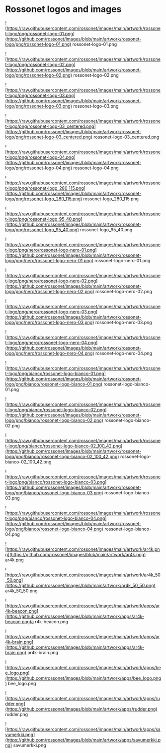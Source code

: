 # Rossonet logos and images

![https://raw.githubusercontent.com/rossonet/images/main/artwork/rossonet-logo/png/rossonet-logo-01.png](https://github.com/rossonet/images/blob/main/artwork/rossonet-logo/png/rossonet-logo-01.png)
rossonet-logo-01.png

![https://raw.githubusercontent.com/rossonet/images/main/artwork/rossonet-logo/png/rossonet-logo-02.png](https://github.com/rossonet/images/blob/main/artwork/rossonet-logo/png/rossonet-logo-02.png)
rossonet-logo-02.png

![https://raw.githubusercontent.com/rossonet/images/main/artwork/rossonet-logo/png/rossonet-logo-03.png](https://github.com/rossonet/images/blob/main/artwork/rossonet-logo/png/rossonet-logo-03.png)
rossonet-logo-03.png

![https://raw.githubusercontent.com/rossonet/images/main/artwork/rossonet-logo/png/rossonet-logo-03_centered.png](https://github.com/rossonet/images/blob/main/artwork/rossonet-logo/png/rossonet-logo-03_centered.png)
rossonet-logo-03_centered.png

![https://raw.githubusercontent.com/rossonet/images/main/artwork/rossonet-logo/png/rossonet-logo-04.png](https://github.com/rossonet/images/blob/main/artwork/rossonet-logo/png/rossonet-logo-04.png)
rossonet-logo-04.png

![https://raw.githubusercontent.com/rossonet/images/main/artwork/rossonet-logo/png/rossonet-logo_280_115.png](https://github.com/rossonet/images/blob/main/artwork/rossonet-logo/png/rossonet-logo_280_115.png)
rossonet-logo_280_115.png

![https://raw.githubusercontent.com/rossonet/images/main/artwork/rossonet-logo/png/rossonet-logo_95_40.png](https://github.com/rossonet/images/blob/main/artwork/rossonet-logo/png/rossonet-logo_95_40.png)
rossonet-logo_95_40.png

![https://raw.githubusercontent.com/rossonet/images/main/artwork/rossonet-logo/png/nero/rossonet-logo-nero-01.png](https://github.com/rossonet/images/blob/main/artwork/rossonet-logo/png/nero/rossonet-logo-nero-01.png)
rossonet-logo-nero-01.png

![https://raw.githubusercontent.com/rossonet/images/main/artwork/rossonet-logo/png/nero/rossonet-logo-nero-02.png](https://github.com/rossonet/images/blob/main/artwork/rossonet-logo/png/nero/rossonet-logo-nero-02.png)
rossonet-logo-nero-02.png

![https://raw.githubusercontent.com/rossonet/images/main/artwork/rossonet-logo/png/nero/rossonet-logo-nero-03.png](https://github.com/rossonet/images/blob/main/artwork/rossonet-logo/png/nero/rossonet-logo-nero-03.png)
rossonet-logo-nero-03.png

![https://raw.githubusercontent.com/rossonet/images/main/artwork/rossonet-logo/png/nero/rossonet-logo-nero-04.png](https://github.com/rossonet/images/blob/main/artwork/rossonet-logo/png/nero/rossonet-logo-nero-04.png)
rossonet-logo-nero-04.png

![https://raw.githubusercontent.com/rossonet/images/main/artwork/rossonet-logo/png/bianco/rossonet-logo-bianco-01.png](https://github.com/rossonet/images/blob/main/artwork/rossonet-logo/png/bianco/rossonet-logo-bianco-01.png)
rossonet-logo-bianco-01.png

![https://raw.githubusercontent.com/rossonet/images/main/artwork/rossonet-logo/png/bianco/rossonet-logo-bianco-02.png](https://github.com/rossonet/images/blob/main/artwork/rossonet-logo/png/bianco/rossonet-logo-bianco-02.png)
rossonet-logo-bianco-02.png

![https://raw.githubusercontent.com/rossonet/images/main/artwork/rossonet-logo/png/bianco/rossonet-logo-bianco-02_100_42.png](https://github.com/rossonet/images/blob/main/artwork/rossonet-logo/png/bianco/rossonet-logo-bianco-02_100_42.png)
rossonet-logo-bianco-02_100_42.png

![https://raw.githubusercontent.com/rossonet/images/main/artwork/rossonet-logo/png/bianco/rossonet-logo-bianco-03.png](https://github.com/rossonet/images/blob/main/artwork/rossonet-logo/png/bianco/rossonet-logo-bianco-03.png)
rossonet-logo-bianco-03.png

![https://raw.githubusercontent.com/rossonet/images/main/artwork/rossonet-logo/png/bianco/rossonet-logo-bianco-04.png](https://github.com/rossonet/images/blob/main/artwork/rossonet-logo/png/bianco/rossonet-logo-bianco-04.png)
rossonet-logo-bianco-04.png

![https://raw.githubusercontent.com/rossonet/images/main/artwork/ar4k.png](https://github.com/rossonet/images/blob/main/artwork/ar4k.png)
ar4k.png

![https://raw.githubusercontent.com/rossonet/images/main/artwork/ar4k_50_50.png](https://github.com/rossonet/images/blob/main/artwork/ar4k_50_50.png)
ar4k_50_50.png

![https://raw.githubusercontent.com/rossonet/images/main/artwork/apps/ar4k-beacon.png](https://github.com/rossonet/images/blob/main/artwork/apps/ar4k-beacon.png)a
r4k-beacon.png

![https://raw.githubusercontent.com/rossonet/images/main/artwork/apps/ar4k-brain.png](https://github.com/rossonet/images/blob/main/artwork/apps/ar4k-brain.png)
ar4k-brain.png

![https://raw.githubusercontent.com/rossonet/images/main/artwork/apps/bee_logo.png](https://github.com/rossonet/images/blob/main/artwork/apps/bee_logo.png)
bee_logo.png

![https://raw.githubusercontent.com/rossonet/images/main/artwork/apps/rudder.png](https://github.com/rossonet/images/blob/main/artwork/apps/rudder.png)
rudder.png

![https://raw.githubusercontent.com/rossonet/images/main/artwork/apps/savumerkki.png](https://github.com/rossonet/images/blob/main/artwork/apps/savumerkki.png)
savumerkki.png


